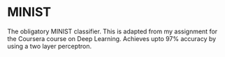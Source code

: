 # MINIST
The obligatory MINIST classifier. 
This is adapted from my assignment for the Coursera course on Deep Learning. 
Achieves upto 97% accuracy by using a two layer perceptron.
